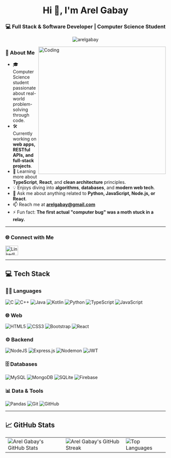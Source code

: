 <h1 align="center">Hi 👋, I'm Arel Gabay</h1>
<h3 align="center">💻 Full Stack & Software Developer | Computer Science Student</h3>

<p align="center">
  <img src="https://komarev.com/ghpvc/?username=arelgabay&label=Profile%20views&color=0e75b6&style=flat" alt="arelgabay" />
</p>

<img align="right" alt="Coding" width="400" src="https://cdn.dribbble.com/users/1162077/screenshots/3848914/programmer.gif" />

### 🚀 About Me

- 🎓 Computer Science student passionate about real-world problem-solving through code.
- 🛠️ Currently working on **web apps, RESTful APIs, and full-stack projects**.
- 🌱 Learning more about **TypeScript**, **React**, and **clean architecture** principles.
- 💡 Enjoys diving into **algorithms**, **databases**, and **modern web tech**.
- 💬 Ask me about anything related to **Python, JavaScript, Node.js, or React**.
- 📫 Reach me at **arelgabay@gmail.com**
- ⚡ Fun fact: **The first actual "computer bug" was a moth stuck in a relay.**

---

### 🌐 Connect with Me

<p align="left">
  <a href="https://www.linkedin.com/in/arel-gabay/" target="_blank">
    <img src="https://raw.githubusercontent.com/rahuldkjain/github-profile-readme-generator/master/src/images/icons/Social/linked-in-alt.svg" height="30" width="40" alt="LinkedIn"/>
  </a>
</p>

---

## 💻 Tech Stack

### 👨‍💻 Languages  
![C](https://img.shields.io/badge/c-%2300599C.svg?style=for-the-badge&logo=c&logoColor=white)
![C++](https://img.shields.io/badge/c++-%2300599C.svg?style=for-the-badge&logo=c%2B%2B&logoColor=white)
![Java](https://img.shields.io/badge/java-%23ED8B00.svg?style=for-the-badge&logo=openjdk&logoColor=white)
![Kotlin](https://img.shields.io/badge/kotlin-%237F52FF.svg?style=for-the-badge&logo=kotlin&logoColor=white)
![Python](https://img.shields.io/badge/python-3670A0?style=for-the-badge&logo=python&logoColor=ffdd54)
![TypeScript](https://img.shields.io/badge/typescript-%23007ACC.svg?style=for-the-badge&logo=typescript&logoColor=white)
![JavaScript](https://img.shields.io/badge/javascript-%23323330.svg?style=for-the-badge&logo=javascript&logoColor=%23F7DF1E)

### 🌐 Web  
![HTML5](https://img.shields.io/badge/html5-%23E34F26.svg?style=for-the-badge&logo=html5&logoColor=white)
![CSS3](https://img.shields.io/badge/css3-%231572B6.svg?style=for-the-badge&logo=css3&logoColor=white)
![Bootstrap](https://img.shields.io/badge/bootstrap-%238511FA.svg?style=for-the-badge&logo=bootstrap&logoColor=white)
![React](https://img.shields.io/badge/react-%2320232a.svg?style=for-the-badge&logo=react&logoColor=%2361DAFB)

### ⚙️ Backend  
![NodeJS](https://img.shields.io/badge/node.js-6DA55F?style=for-the-badge&logo=node.js&logoColor=white)
![Express.js](https://img.shields.io/badge/express.js-%23404d59.svg?style=for-the-badge&logo=express&logoColor=%2361DAFB)
![Nodemon](https://img.shields.io/badge/NODEMON-%23323330.svg?style=for-the-badge&logo=nodemon&logoColor=%BBDEAD)
![JWT](https://img.shields.io/badge/JWT-black?style=for-the-badge&logo=JSON%20web%20tokens)

### 🗄️ Databases  
![MySQL](https://img.shields.io/badge/mysql-4479A1.svg?style=for-the-badge&logo=mysql&logoColor=white)
![MongoDB](https://img.shields.io/badge/MongoDB-%234ea94b.svg?style=for-the-badge&logo=mongodb&logoColor=white)
![SQLite](https://img.shields.io/badge/sqlite-%2307405e.svg?style=for-the-badge&logo=sqlite&logoColor=white)
![Firebase](https://img.shields.io/badge/firebase-%23039BE5.svg?style=for-the-badge&logo=firebase)

### 📊 Data & Tools  
![Pandas](https://img.shields.io/badge/pandas-%23150458.svg?style=for-the-badge&logo=pandas&logoColor=white)
![Git](https://img.shields.io/badge/git-%23F05033.svg?style=for-the-badge&logo=git&logoColor=white)
![GitHub](https://img.shields.io/badge/github-%23121011.svg?style=for-the-badge&logo=github&logoColor=white)

---


## 📈 GitHub Stats

<table align="center">
  <tr>
    <td>
      <img src="https://github-readme-stats.vercel.app/api?username=ArelGabay&theme=default&hide_border=false&include_all_commits=true&count_private=true" alt="Arel Gabay's GitHub Stats" />
    </td>
    <td>
      <img src="https://nirzak-streak-stats.vercel.app/?user=ArelGabay&theme=default&hide_border=false" alt="Arel Gabay's GitHub Streak" />
    </td>
    <td>
      <img src="https://github-readme-stats.vercel.app/api/top-langs/?username=ArelGabay&theme=default&hide_border=false&layout=compact&langs_count=8" alt="Top Languages" />
    </td>
  </tr>
</table>


